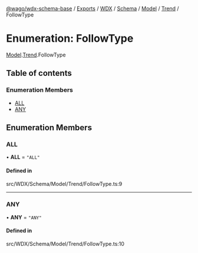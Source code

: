 [@wago/wdx-schema-base](../README.md) / [Exports](../modules.md) / [WDX](../modules/WDX.md) / [Schema](../modules/WDX.Schema.md) / [Model](../modules/WDX.Schema.Model.md) / [Trend](../modules/WDX.Schema.Model.Trend.md) / FollowType

# Enumeration: FollowType

[Model](../modules/WDX.Schema.Model.md).[Trend](../modules/WDX.Schema.Model.Trend.md).FollowType

## Table of contents

### Enumeration Members

- [ALL](WDX.Schema.Model.Trend.FollowType.md#all)
- [ANY](WDX.Schema.Model.Trend.FollowType.md#any)

## Enumeration Members

### ALL

• **ALL** = ``"ALL"``

#### Defined in

src/WDX/Schema/Model/Trend/FollowType.ts:9

___

### ANY

• **ANY** = ``"ANY"``

#### Defined in

src/WDX/Schema/Model/Trend/FollowType.ts:10

